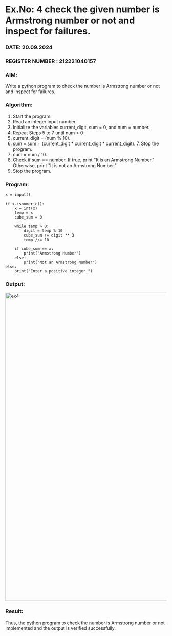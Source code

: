 # Ex.No: 4 check the given number is Armstrong number or not and inspect for failures.
### DATE: 20.09.2024                                                                           
### REGISTER NUMBER : 212221040157
### AIM: 
Write a python program to check the number is Armstrong number or not and inspect for failures.

### Algorithm:
1.  Start the program.
2.	Read an integer input number.
3.	Initialize the variables current_digit, sum = 0, and num = number.
4.	Repeat Steps 5 to 7 until num > 0
5.	current_digit = (num % 10).
6.	sum = sum + (current_digit * current_digit * current_digit). 7. Stop the program.
7.	num = num / 10.
8.	Check if sum == number. If true, print "It is an Armstrong Number." Otherwise, print "It is not an Armstrong Number."
9.	Stop the program.

### Program:

```
x = input()

if x.isnumeric():
    x = int(x)  
    temp = x
    cube_sum = 0

    while temp > 0:
        digit = temp % 10
        cube_sum += digit ** 3  
        temp //= 10  

    if cube_sum == x:
        print("Armstrong Number")
    else:
        print("Not an Armstrong Number")
else:
    print("Enter a positive integer.")
```

### Output:

<img width="959" alt="ex4" src="https://github.com/user-attachments/assets/dfefca6c-d880-44e7-bb04-d7cc2df3174d">


### Result:
Thus, the python program to check the number is Armstrong number or not implemented and the output is verified successfully.


